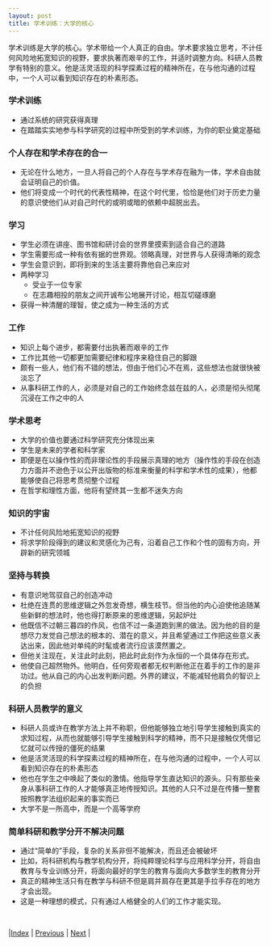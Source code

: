 ```yaml
---
layout: post
title: 学术训练：大学的核心
---
```


学术训练是大学的核心。学术带给一个人真正的自由。学术要求独立思考，不计任何风险地拓宽知识的视野，要求执著而艰辛的工作，并适时调整方向。科研人员教学有特别的意义。他是活灵活现的科学探素过程的精神所在，在与他沟通的过程中，一个人可以看到知识存在的朴素形态。

### 学术训练
- 通过系统的研究获得真理
- 在踏踏实实地参与科学研究的过程中所受到的学术训练，为你的职业奠定基础

### 个人存在和学术存在的合一
- 无论在什么地方，一旦人将自己的个人存在与学术存在融为一体，学术自由就会证明自己的价值。
- 他们将变成一个时代的代表性精神，在这个时代里，恰恰是他们对于历史力量的意识使他们从对自己时代的或明或暗的依赖中超脱出去。

### 学习
- 学生必须在讲座、图书馆和研讨会的世界里摸索到适合自己的道路
- 学生需要形成一种有依有据的世界观。领略真理，对世界与人获得清晰的观念
- 学生会意识到，即将到来的生活主要将靠他自己来应对
- 两种学习
  - 受业于一位专家
  - 在志趣相投的朋友之间开诚布公地展开讨论，相互切磋琢磨
- 获得一种清醒的理智，使之成为一种生活的方式

### 工作
- 知识上每个进步，都需要付出执著而艰辛的工作
- 工作比其他一切都更加需要纪律和程序来稳住自己的脚跟
- 颇有一些人，他们有不错的想法，但由于他们心不在焉，这些想法也就很快被淡忘了
- 从事科研工作的人，必须是对自己的工作始终念兹在兹的人，必须是彻头彻尾沉浸在工作之中的人

### 学术思考

- 大学的价值也要通过科学研究充分体现出来
- 学生是未来的学者和科学家
- 即便是在以操作性的而非理论性的手段展示真理的地方（操作性的手段在创造力方面并不逊色于以公开出版物的标准来衡量的科学和学术性的成果），他都能够使自己将思考贯彻整个过程
- 在哲学和理性方面，他将有望终其一生都不迷失方向

### 知识的宇宙
- 不计任何风险地拓宽知识的视野
- 将求学阶段得到的建议和灵感化为己有，沿着自己工作和个性的固有方向，开辟新的研究领城

### 坚持与转换
- 有意识地驾驭自己的创造冲动
- 杜绝在连贯的思维逻辑之外忽发奇想，横生枝节。但当他的内心迫使他追随某些新鲜的想法时，他也得打断原来的思维逻辑，另起炉灶
- 他既信不过朝三暮四的作风，也信不过一条道跑到黑的做法。因为他的目的是想尽力发觉自己想法的根本的、潜在的意义，并且希望通过工作把这些意义表达出来，因此他对单纯的时髦或者流行应该漠然置之。
- 但他关注现在，关注此时此刻，把此时此刻作为永恒的一个具体存在形式。
- 他使自己超然物外。他明白，任何旁观者都无权判断他正在着手的工作的是非功过。他从自己的内心出发判断问题。外界的建议，不能减轻他肩负的智识上的负担

### 科研人员教学的意义
- 科研人员或许在教学方法上并不称职，但他能够独立地引导学生接触到真实的求知过程，从而也就能够引导学生接触到科学的精神，而不只是接触仅凭借记忆就可以传授的僵死的结果
- 他是活灵活现的科学探素过程的精神所在，在与他沟通的过程中，一个人可以看到知识存在的朴素形态
- 他也在学生之中唤起了类似的激情。他指导学生直达知识的源头。只有那些亲身从事科研工作的人才能够真正地传授知识。其他的人只不过是在传播一整套按照教学法组织起来的事实而已
- 大学不是一所高中，而是一个高等学府

### 简单科研和教学分开不解决问题
- 通过“简单的”手段，复杂的关系非但不能解决，而且还会被破坏
- 比如，将科研机构与教学机构分开，将纯粹理论科学与应用科学分开，将自由教育与专业训练分开，将面向最好的学生的教育与面向大多数学生的教育分开
- 真正的精神生活只有在教学与科研不但是肩并肩存在更其是手拉手存在的地方才会出现。
- 这是一种理想的模式，只有通过人格健全的人们的工作才能实现。


<br/>

|[Index](../) | [Previous](2-1-goal) | [Next](2-5-whole-man)  |
